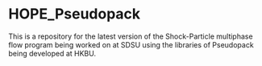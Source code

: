 HOPE_Pseudopack
===============

This is a repository for the latest version of the Shock-Particle multiphase flow program being worked on at SDSU using the libraries of Pseudopack being developed at HKBU.